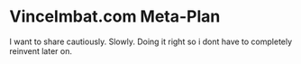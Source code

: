 # VinceImbat.com Meta-Plan

I want to share cautiously. Slowly. Doing it right so i dont have to completely reinvent later on.

